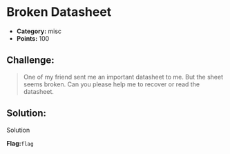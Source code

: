 # Broken Datasheet

- **Category:** misc
- **Points:** 100

## Challenge:

> One of my friend sent me an important datasheet to me. But the sheet seems broken. Can you please help me to recover or read the datasheet.

## Solution:

Solution

**Flag:**`flag`

